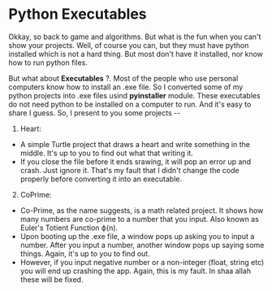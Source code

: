 # Python Executables
Okkay, so back to game and algorithms. But what is the fun when you can't show your projects. Well, of course you can, but they must have python installed which is not a hard thing. But most don't have it installed, nor know how to run python files.

But what about **Executables** ?. Most of the people who use personal computers know how to install an .exe file.
So I converted some of my python projects into .exe files usind **pyinstaller** module. These executables do not need python to be installed on a computer to run. And it's easy to share I guess.
So, I present to you some projects --
1. Heart:
 * A simple Turtle project that draws a heart and write something in the middle. It's up to you to find out what that writing it.
 * If you close the file before it ends srawing, it will pop an error up and crash. Just ignore it. That's my fault that I didn't change the code properly before converting it into an executable.
2. CoPrime:
 * Co-Prime, as the name suggests, is a math related project. It shows how many numbers are co-prime to a number that you input. Also known as Euler's Totient Function ϕ(n).
 * Upon booting up the .exe file, a window pops up asking you to input a number. After you input a number, another window pops up saying some things. Again, it's up to you to find out.
 * However, if you input negative number or a non-integer (float, string etc) you will end up crashing the app. Again, this is my fault. In shaa allah these will be fixed.
